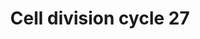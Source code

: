 ---
annotations:
- id: PW:0000004
  parent: regulatory pathway
  type: Pathway Ontology
  value: regulatory pathway
authors:
- Pmenke
- Ariutta
- Egonw
- Khanspers
- Youssefwalid
- Eweitz
description: ''
last-edited: 2021-05-22
organisms:
- Homo sapiens
redirect_from:
- /index.php/Pathway:WP3289
- /instance/WP3289
revision: null
schema-jsonld:
- '@context': https://schema.org/
  '@id': https://wikipathways.github.io/pathways/WP3289.html
  '@type': Dataset
  creator:
    '@type': Organization
    name: WikiPathways
  description: ''
  keywords:
  - CDK1
  - Cdc20
  - Cdc27
  - Cyclin B
  - inactive CDK1
  - of the APC/C
  - other subunits
  - pCdc27
  license: CC0
  name: Cell division cycle 27
seo: CreativeWork
title: Cell division cycle 27
wpid: WP3289
---